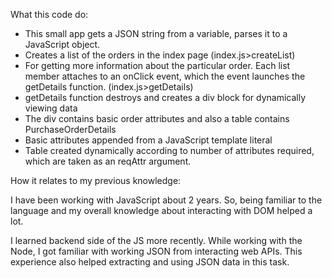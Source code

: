 What this code do:

* This small app gets a JSON string from a variable, parses it to a JavaScript object. 
* Creates a list of the orders in the index page (index.js>createList)
* For getting more information about the particular order.
  Each list member attaches to an onClick event, which the event launches the getDetails function. (index.js>getDetails)
* getDetails function destroys and creates a div block for dynamically viewing data
* The div contains basic order attributes and also a table contains PurchaseOrderDetails
* Basic attributes appended from a JavaScript template literal
* Table created dynamically according to number of attributes required, which are taken as an reqAttr argument.

How it relates to my previous knowledge:

I have been working with JavaScript about 2 years. So, being familiar to the language and my overall knowledge about interacting with DOM helped a lot.

I learned backend side of the JS more recently. While working with the Node, I got familiar with working JSON from interacting web APIs.
This experience also helped extracting and using JSON data in this task.


